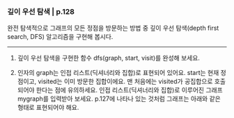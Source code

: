 ### 깊이 우선 탐색 | p.128
완전 탐색적으로 그래프의 모든 정점을 방문하는 방법 중 깊이 우선 탐색(depth first search, DFS) 알고리즘을 구현해 봅시다.

---

1. 깊이 우선 탐색을 구현한 함수 dfs(graph, start, visit)를 완성해 보세요.

2. 인자의 graph는 인접 리스트(딕셔너리와 집합)로 표현되어 있어요.
start는 현재 정점이고, visited는 이미 방문한 집합이에요.
맨 처음에는 visited가 공집합으로 호출되어야 한다는 점에 유의하세요.
인접 리스트(딕셔너리와 집합)로 이루어진 그래프 mygraph를 입력받아 보세요.
p.127에 나타나 있는 것처럼 그래프는 아래와 같은 형태로 표현되어야 해요.